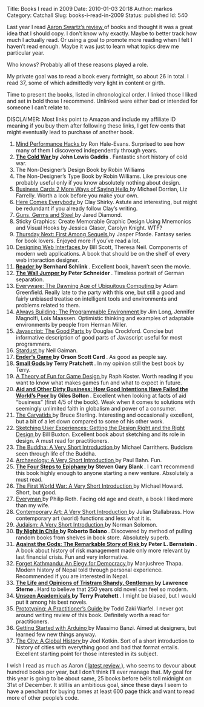 Title: Books I read in 2009
Date: 2010-01-03 20:18
Author: markos
Category: Catchall
Slug: books-i-read-in-2009
Status: published
Id: 540

<html>
 <body>
  <div>
   <p>
    Last year I read
    <a href="http://www.aaronsw.com/weblog/2008books" title="Last year's review">
     Aaron Swartz’s review
    </a>
    of books and thought it was a great idea that I should copy. I don’t know why exactly. Maybe to better track how much I actually read. Or using a goal to promote more reading when I felt I haven’t read enough. Maybe it was just to learn what topics drew me particular year.
   </p>
   <p>
    Who knows? Probably all of these reasons played a role.
   </p>
   <p>
    My private goal was to read a book every fortnight, so about 26 in total. I read 37, some of which admittedly very light in content or girth.
   </p>
   <p>
    Time to present the books, listed in chronological order. I linked those I liked and set in bold those I recommend. Unlinked were either bad or intended for someone I can’t relate to.
   </p>
   <p>
    DISCLAIMER: Most links point to Amazon and include my affiliate ID meaning if you buy them after following these links, I get few cents that might eventually lead to purchase of another book.
   </p>
   <ol>
    <li>
     <a href="http://oreilly.com/catalog/9780596101534/">
      Mind Performance Hacks
     </a>
     by Ron Hale-Evans. Surprised to see how many of them I discovered independently through years.
    </li>
    <li>
     <strong>
      <a href="http://www.amazon.com/gp/product/1594200629?ie=UTF8&amp;tag=devel-20&amp;linkCode=as2&amp;camp=1789&amp;creative=390957&amp;creativeASIN=1594200629">
       The Cold War
      </a>
      by John Lewis Gaddis
     </strong>
     . Fantastic short history of cold war.
    </li>
    <li>
     The Non-Designer’s Design Book by Robin Williams
    </li>
    <li>
     The Non-Designer’s Type Book by Robin Williams. Like previous one probably useful only if you know absolutely nothing about design.
    </li>
    <li>
     <a href="http://www.amazon.com/gp/product/1856694771?ie=UTF8&amp;tag=devel-20&amp;linkCode=as2&amp;camp=1789&amp;creative=390957&amp;creativeASIN=1856694771">
      Business Cards 2 More Ways of Saying Hello
     </a>
     by Michael Dorrian, Liz Farrelly. Worth a look before you make your own.
    </li>
    <li>
     <a href="http://www.amazon.com/gp/product/0143114948?ie=UTF8&amp;tag=devel-20&amp;linkCode=as2&amp;camp=1789&amp;creative=390957&amp;creativeASIN=0143114948">
      Here Comes Everybody
     </a>
     by Clay Shirky. Astute and interesting, but might be redundant if you already follow Clay’s writing.
    </li>
    <li>
     <a href="http://www.amazon.com/gp/product/0393317552?ie=UTF8&amp;tag=devel-20&amp;linkCode=as2&amp;camp=1789&amp;creative=390957&amp;creativeASIN=0393317552">
      Guns, Germs and Steel
     </a>
     by Jared Diamond.
    </li>
    <li>
     Sticky Graphics: Create Memorable Graphic Design Using Mnemonics and Visual Hooks by Jessica Glaser, Carolyn Knight. WTF?
    </li>
    <li>
     <a href="http://www.amazon.com/gp/product/0670038717?ie=UTF8&amp;tag=devel-20&amp;linkCode=as2&amp;camp=1789&amp;creative=390957&amp;creativeASIN=0670038717">
      Thursday Next: First Among Sequels
     </a>
     by Jasper Fforde. Fantasy series for book lovers. Enjoyed more if you’ve read a lot.
    </li>
    <li>
     <a href="http://www.amazon.com/gp/product/0596516258?ie=UTF8&amp;tag=devel-20&amp;linkCode=as2&amp;camp=1789&amp;creative=390957&amp;creativeASIN=0596516258">
      Designing Web Interfaces
     </a>
     by Bill Scott, Theresa Neil. Components of modern web applications. A book that should be on the shelf of every web interaction designer.
    </li>
    <li>
     <strong>
      <a href="http://www.amazon.com/gp/product/0307454894?ie=UTF8&amp;tag=devel-20&amp;linkCode=as2&amp;camp=1789&amp;creative=390957&amp;creativeASIN=0307454894">
       Reader
      </a>
      by Bernhard Schlink
     </strong>
     . Excellent book, haven’t seen the movie.
    </li>
    <li>
     <strong>
      <a href="http://www.amazon.com/gp/product/0226739414?ie=UTF8&amp;tag=devel-20&amp;linkCode=as2&amp;camp=1789&amp;creative=390957&amp;creativeASIN=0226739414">
       The Wall Jumper
      </a>
      by Peter Schneider
     </strong>
     . Timeless portrait of German separation.
    </li>
    <li>
     <a href="http://www.amazon.com/gp/product/0321384016?ie=UTF8&amp;tag=devel-20&amp;linkCode=as2&amp;camp=1789&amp;creative=390957&amp;creativeASIN=0321384016">
      Everyware: The Dawning Age of Ubiquitous Computing
     </a>
     by Adam Greenfield. Really late to the party with this one, but still a good and fairly unbiased treatise on intelligent tools and environments and problems related to them.
    </li>
    <li>
     <a href="http://www.hermanmiller.com/AlwaysBuilding/">
      Always Building: The Programmable Environment
     </a>
     by Jim Long, Jennifer Magnolfi, Lois Maassen. Optimistic thinking and examples of adaptable environments by people from Herman Miller.
    </li>
    <li>
     <a href="http://www.amazon.com/gp/product/0596517742?ie=UTF8&amp;tag=devel-20&amp;linkCode=as2&amp;camp=1789&amp;creative=390957&amp;creativeASIN=0596517742">
      Javascript: The Good Parts
     </a>
     by Douglas Crockford. Concise but informative description of good parts of Javascript useful for most programmers.
    </li>
    <li>
     <a href="http://www.amazon.com/gp/product/0060934719?ie=UTF8&amp;tag=devel-20&amp;linkCode=as2&amp;camp=1789&amp;creative=390957&amp;creativeASIN=0060934719">
      Stardust
     </a>
     by Neil Gaiman.
    </li>
    <li>
     <strong>
      <a href="http://www.amazon.com/gp/product/0812550706?ie=UTF8&amp;tag=devel-20&amp;linkCode=as2&amp;camp=1789&amp;creative=390957&amp;creativeASIN=0812550706">
       Ender’s Game
      </a>
      by Orson Scott Card
     </strong>
     . As good as people say.
    </li>
    <li>
     <strong>
      <a href="http://www.amazon.com/gp/product/0061092177?ie=UTF8&amp;tag=devel-20&amp;linkCode=as2&amp;camp=1789&amp;creative=390957&amp;creativeASIN=0061092177">
       Small Gods
      </a>
      by Terry Pratchett
     </strong>
     . In my opinion still the best book by Terry.
    </li>
    <li>
     <a href="http://www.amazon.com/gp/product/1932111972?ie=UTF8&amp;tag=devel-20&amp;linkCode=as2&amp;camp=1789&amp;creative=390957&amp;creativeASIN=1932111972">
      A Theory of Fun for Game Design
     </a>
     by Raph Koster. Worth reading if you want to know what makes games fun and what to expect in future.
    </li>
    <li>
     <strong>
      <a href="http://www.amazon.com/gp/product/0091914353?ie=UTF8&amp;tag=devel-20&amp;linkCode=as2&amp;camp=1789&amp;creative=390957&amp;creativeASIN=0091914353">
       Aid and Other Dirty Business: How Good Intentions Have Failed the World’s Poor
      </a>
      by Giles Bolton
     </strong>
     . Excellent when looking at facts of aid “business” (first 4/5 of the book). Weak when it comes to solutions with seemingly unlimited faith in globalism and power of a consumer.
    </li>
    <li>
     <a href="http://www.amazon.com/gp/product/0345460626?ie=UTF8&amp;tag=devel-20&amp;linkCode=as2&amp;camp=1789&amp;creative=390957&amp;creativeASIN=0345460626">
      The Caryatids
     </a>
     by Bruce Sterling. Interesting and occasionally excellent, but a bit of a let down compared to some of his other work.
    </li>
    <li>
     <a href="http://www.amazon.com/gp/product/0123740371?ie=UTF8&amp;tag=devel-20&amp;linkCode=as2&amp;camp=1789&amp;creative=390957&amp;creativeASIN=0123740371">
      Sketching User Experiences: Getting the Design Right and the Right Design
     </a>
     by Bill Buxton. Excellent book about sketching and its role in design. A must read for practitioners.
    </li>
    <li>
     <a href="http://www.amazon.com/gp/product/0192854534?ie=UTF8&amp;tag=devel-20&amp;linkCode=as2&amp;camp=1789&amp;creative=390957&amp;creativeASIN=0192854534">
      The Buddha: A Very Short Introduction
     </a>
     by Michael Carrithers. Buddism seen through life of the Buddha.
    </li>
    <li>
     <a href="http://www.amazon.com/gp/product/0192853791?ie=UTF8&amp;tag=devel-20&amp;linkCode=as2&amp;camp=1789&amp;creative=390957&amp;creativeASIN=0192853791">
      Archaeology: A Very Short Introduction
     </a>
     by Paul Bahn. Fun.
    </li>
    <li>
     <strong>
      <a href="http://www.amazon.com/gp/product/0976470705?ie=UTF8&amp;tag=devel-20&amp;linkCode=as2&amp;camp=1789&amp;creative=390957&amp;creativeASIN=0976470705">
       The Four Steps to Epiphany
      </a>
      by Steven Gary Blank
     </strong>
     . I can’t recommend this book highly enough to anyone starting a new venture. Absolutely a must read.
    </li>
    <li>
     <a href="http://www.amazon.com/gp/product/0199205590?ie=UTF8&amp;tag=devel-20&amp;linkCode=as2&amp;camp=1789&amp;creative=390957&amp;creativeASIN=0199205590">
      The First World War: A Very Short Introduction
     </a>
     by Michael Howard. Short, but good.
    </li>
    <li>
     <a href="http://www.amazon.com/Everyman-Philip-Roth/dp/061873516X">
      Everyman
     </a>
     by Philip Roth. Facing old age and death, a book I liked more than my wife.
    </li>
    <li>
     <a href="http://www.amazon.com/gp/product/0192806467?ie=UTF8&amp;tag=devel-20&amp;linkCode=as2&amp;camp=1789&amp;creative=390957&amp;creativeASIN=0192806467">
      Contemporary Art: A Very Short Introduction
     </a>
     by Julian Stallabrass. How contemporary art (world) functions and less what it is.
    </li>
    <li>
     <a href="http://www.amazon.com/gp/product/0192853902?ie=UTF8&amp;tag=devel-20&amp;linkCode=as2&amp;camp=1789&amp;creative=390957&amp;creativeASIN=0192853902">
      Judaism: A Very Short Introduction
     </a>
     by Norman Solomon.
    </li>
    <li>
     <strong>
      <a href="http://www.amazon.com/gp/product/0811215474?ie=UTF8&amp;tag=devel-20&amp;linkCode=as2&amp;camp=1789&amp;creative=390957&amp;creativeASIN=0811215474">
       By Night in Chile
      </a>
      by Roberto Bolano
     </strong>
     . Discovered by method of pulling random books from shelves in book store. Absolutely superb.
    </li>
    <li>
     <strong>
      <a href="http://www.amazon.com/gp/product/0471295639?ie=UTF8&amp;tag=devel-20&amp;linkCode=as2&amp;camp=1789&amp;creative=390957&amp;creativeASIN=0471295639">
       Against the Gods: The Remarkable Story of Risk
      </a>
      by Peter L. Bernstein
     </strong>
     . A book about history of risk management made only more relevant by last financial crisis. Fun and very informative.
    </li>
    <li>
     <a href="http://www.amazon.com/gp/product/0670058122?ie=UTF8&amp;tag=devel-20&amp;linkCode=as2&amp;camp=1789&amp;creative=390957&amp;creativeASIN=0670058122">
      Forget Kathmandu: An Elegy for Democracy
     </a>
     by Manjushree Thapa. Modern history of Nepal told through personal experience. Recommended if you are interested in Nepal.
    </li>
    <li>
     <strong>
      <a href="http://www.amazon.com/gp/product/0140435050?ie=UTF8&amp;tag=devel-20&amp;linkCode=as2&amp;camp=1789&amp;creative=390957&amp;creativeASIN=0140435050">
       The Life and Opinions of Tristram Shandy, Gentleman
      </a>
      by Lawrence Sterne
     </strong>
     . Hard to believe that 250 years old novel can feel so modern.
    </li>
    <li>
     <strong>
      <a href="http://www.amazon.com/gp/product/0061161705?ie=UTF8&amp;tag=devel-20&amp;linkCode=as2&amp;camp=1789&amp;creative=390957&amp;creativeASIN=0061161705">
       Unseen Academicals
      </a>
      by Terry Pratchett
     </strong>
     . I might be biased, but I would put it among his best novels.
    </li>
    <li>
     <a href="http://www.rosenfeldmedia.com/books/prototyping/">
      Prototyping: A Practitioner’s Guide
     </a>
     by Todd Zaki Warfel. I never got around writing review of this book. Definitely worth a read for practitioners.
    </li>
    <li>
     <a href="http://www.amazon.com/gp/product/0596155514?ie=UTF8&amp;tag=devel-20&amp;linkCode=as2&amp;camp=1789&amp;creative=390957&amp;creativeASIN=0596155514">
      Getting Started with Arduino
     </a>
     by Massimo Banzi. Aimed at designers, but learned few new things anyway.
    </li>
    <li>
     <a href="http://www.amazon.com/gp/product/0679603360?ie=UTF8&amp;tag=devel-20&amp;linkCode=as2&amp;camp=1789&amp;creative=390957&amp;creativeASIN=0679603360">
      The City: A Global History
     </a>
     by Joel Kotkin. Sort of a short introduction to history of cities with everything good and bad that format entails. Excellent starting point for those interested in its subject.
    </li>
   </ol>
   <p>
    I wish I read as much as Aaron (
    <a href="http://www.aaronsw.com/weblog/books2009">
     latest review
    </a>
    ), who seems to devour about hundred books per year, but I don’t think I’ll ever manage that. My goal for this year is going to be about same, 25 books before bells toll midnight on 31st of December. It still is an ambitious goal, since these days I seem to have a penchant for buying tomes at least 600 page thick and want to read more of other people’s code.
   </p>
  </div>
 </body>
</html>